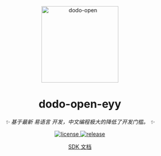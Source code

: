 <p align="center">
  <a href="https://open.imdodo.com">
    <img src="https://open.imdodo.com/images/hero.png" width="200" height="200" alt="dodo-open">
  </a>
</p>

<div align="center">

  # dodo-open-eyy

  _✨ 基于最新 易语言 开发，中文编程极大的降低了开发门槛。 ✨_

  <a href="https://github.com/Rhyheart/dodo-open-eyy/blob/main/LICENSE">
    <img src="https://img.shields.io/github/license/dodo-open/dodo-open-eyy" alt="license">
  </a>
  <a href="https://github.com/dodo-open/dodo-open-eyy/releases">
    <img src="https://img.shields.io/github/v/release/dodo-open/dodo-open-eyy?color=blueviolet&include_prereleases"
      alt="release">
  </a>

  [SDK 文档](https://open.imdodo.com/sdk/eyy)

</div>
